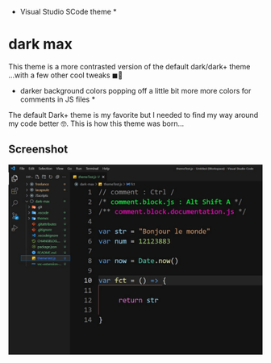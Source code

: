 * Visual Studio SCode theme *
# dark max

This theme is a more contrasted version of the default dark/dark+ theme ...with a few other cool tweaks ◼🌈
* darker background
colors popping off a little bit more
more colors for comments in JS files *

The default Dark+ theme is my favorite but I needed to find my way around my code better 🤓. This is how this theme was born...

## Screenshot
![screenshot](./screenshot.jpg)
